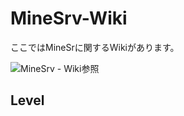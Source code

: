 # MineSrv-Wiki
ここではMineSrに関するWikiがあります。

![MineSrv - Wiki参照](https://www.minesrv-mcbe.net/Wiki)
## Level
